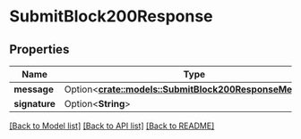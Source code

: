 # SubmitBlock200Response

## Properties

Name | Type | Description | Notes
------------ | ------------- | ------------- | -------------
**message** | Option<[**crate::models::SubmitBlock200ResponseMessage**](submitBlock_200_response_message.md)> |  | [optional]
**signature** | Option<**String**> |  | [optional]

[[Back to Model list]](../README.md#documentation-for-models) [[Back to API list]](../README.md#documentation-for-api-endpoints) [[Back to README]](../README.md)


